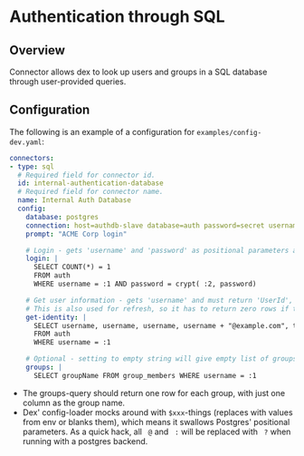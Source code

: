 # Authentication through SQL

## Overview

Connector allows dex to look up users and groups in a SQL database through user-provided queries.

## Configuration

The following is an example of a configuration for `examples/config-dev.yaml`:

```yaml
connectors:
- type: sql
  # Required field for connector id.
  id: internal-authentication-database
  # Required field for connector name.
  name: Internal Auth Database
  config:
	database: postgres
	connection: host=authdb-slave database=auth password=secret username=auth-readonly
	prompt: "ACME Corp login"

	# Login - gets 'username' and 'password' as positional parameters and should return true if the user exists (false or no rows will reject)
	login: |
	  SELECT COUNT(*) = 1
	  FROM auth
	  WHERE username = :1 AND password = crypt( :2, password)

	# Get user information - gets 'username' and must return 'UserId', 'Username', 'PreferredUsername', 'Email' and 'EmailVerified' (bool)
	# This is also used for refresh, so it has to return zero rows if the user ceases to exist
	get-identity: |
	  SELECT username, username, username, username + "@example.com", true
	  FROM auth
	  WHERE username = :1

	# Optional - setting to empty string will give empty list of groups
	groups: |
	  SELECT groupName FROM group_members WHERE username = :1
```

 * The groups-query should return one row for each group, with just one column
   as the group name.
 * Dex' config-loader mocks around with `$xxx`-things (replaces with values
   from env or blanks them), which means it swallows Postgres' positional
   parameters. As a quick hack, all ` @` and ` :` will be replaced with ` ?`
   when running with a postgres backend.

